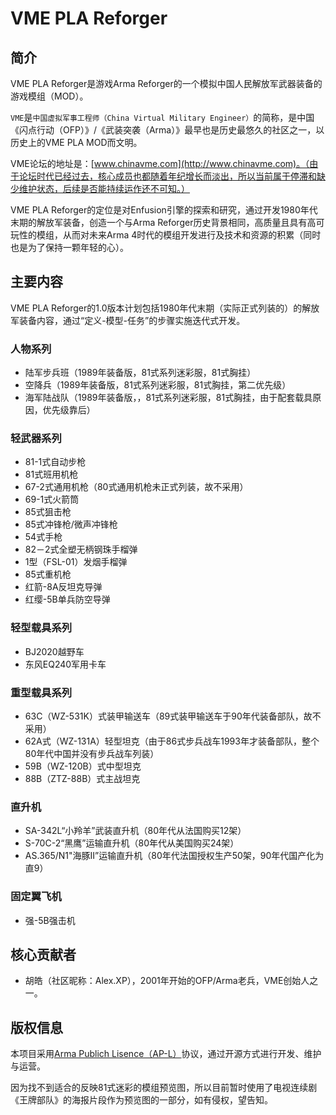# VME PLA Reforger

## 简介

VME PLA Reforger是游戏Arma Reforger的一个模拟中国人民解放军武器装备的游戏模组（MOD）。

`VME`是`中国虚拟军事工程师（China Virtual Military Engineer）`的简称，是中国《闪点行动（OFP）》/《武装突袭（Arma）》最早也是历史最悠久的社区之一，以历史上的VME PLA MOD而文明。

VME论坛的地址是：[www.chinavme.com](http://www.chinavme.com)。（由于论坛时代已经过去，核心成员也都随着年纪增长而淡出，所以当前属于停滞和缺少维护状态，后续是否能持续运作还不可知。）

VME PLA Reforger的定位是对Enfusion引擎的探索和研究，通过开发1980年代末期的解放军装备，创造一个与Arma Reforger历史背景相同，高质量且具有高可玩性的模组，从而对未来Arma 4时代的模组开发进行及技术和资源的积累（同时也是为了保持一颗年轻的心）。

## 主要内容

VME PLA Reforger的1.0版本计划包括1980年代末期（实际正式列装的）的解放军装备内容，通过“定义-模型-任务”的步骤实施迭代式开发。

### 人物系列

- 陆军步兵班（1989年装备版，81式系列迷彩服，81式胸挂）
- 空降兵（1989年装备版，81式系列迷彩服，81式胸挂，第二优先级）
- 海军陆战队（1989年装备版，，81式系列迷彩服，81式胸挂，由于配套载具原因，优先级靠后）

### 轻武器系列

- 81-1式自动步枪
- 81式班用机枪
- 67-2式通用机枪（80式通用机枪未正式列装，故不采用）
- 69-1式火箭筒
- 85式狙击枪
- 85式冲锋枪/微声冲锋枪
- 54式手枪
- 82－2式全塑无柄钢珠手榴弹
- 1型（FSL-01）发烟手榴弹
- 85式重机枪
- 红箭-8A反坦克导弹
- 红缨-5B单兵防空导弹

### 轻型载具系列

- BJ2020越野车
- 东风EQ240军用卡车

### 重型载具系列

- 63C（WZ-531K）式装甲输送车（89式装甲输送车于90年代装备部队，故不采用）
- 62A式（WZ-131A）轻型坦克（由于86式步兵战车1993年才装备部队，整个80年代中国并没有步兵战车列装）
- 59B（WZ-120B）式中型坦克
- 88B（ZTZ-88B）式主战坦克

### 直升机

- SA-342L“小羚羊”武装直升机（80年代从法国购买12架）
- S-70C-2“黑鹰”运输直升机（80年代从美国购买24架）
- AS.365/N1"海豚II”运输直升机（80年代法国授权生产50架，90年代国产化为直9）

### 固定翼飞机

- 强-5B强击机

## 核心贡献者

- 胡皓（社区昵称：Alex.XP），2001年开始的OFP/Arma老兵，VME创始人之一。

## 版权信息

本项目采用[Arma Publich Lisence（AP-L）](https://www.bohemia.net/community/licenses/arma-public-license)协议，通过开源方式进行开发、维护与运营。

因为找不到适合的反映81式迷彩的模组预览图，所以目前暂时使用了电视连续剧《王牌部队》的海报片段作为预览图的一部分，如有侵权，望告知。
